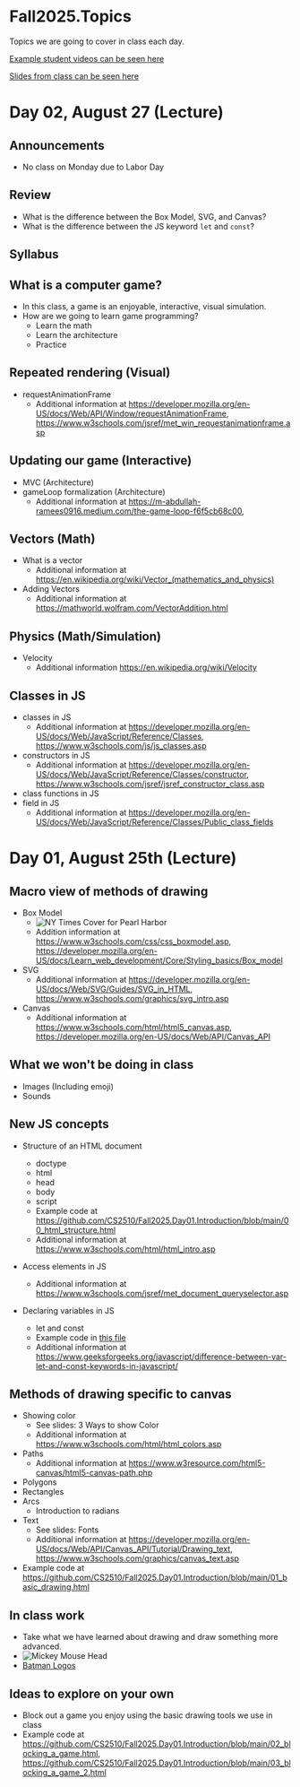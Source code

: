 # Fall2025.Topics
Topics we are going to cover in class each day.

[Example student videos can be seen here](https://www.youtube.com/playlist?list=PLH9qo0GKu2iSlchbSeksN18S87gMIjHOg)

[Slides from class can be seen here](https://uofnebraska-my.sharepoint.com/:f:/g/personal/17816140_nebraska_edu/EktuKJi3m_9Khf6sZLG_lrkBc46ZoPAOI6gCk86_xmf0sQ?e=sRqveC)

# Day 02, August 27 (Lecture)
## Announcements
- No class on Monday due to Labor Day

## Review
- What is the difference between the Box Model, SVG, and Canvas?
- What is the difference between the JS keyword `let` and `const`?

## Syllabus

## What is a computer game?
- In this class, a game is an enjoyable, interactive, visual simulation.
- How are we going to learn game programming?
  - Learn the math
  - Learn the architecture
  - Practice

## Repeated rendering (Visual)
- requestAnimationFrame
  - Additional information at https://developer.mozilla.org/en-US/docs/Web/API/Window/requestAnimationFrame, https://www.w3schools.com/jsref/met_win_requestanimationframe.asp

## Updating our game (Interactive)
- MVC (Architecture)
- gameLoop formalization (Architecture)
  - Additional information at https://m-abdullah-ramees0916.medium.com/the-game-loop-f6f5cb68c00, 




## Vectors (Math)
- What is a vector
  - Additional information at https://en.wikipedia.org/wiki/Vector_(mathematics_and_physics)
- Adding Vectors
  - Additional information at https://mathworld.wolfram.com/VectorAddition.html

## Physics (Math/Simulation)
- Velocity
  - Additional information https://en.wikipedia.org/wiki/Velocity


## Classes in JS
- classes in JS
  - Additional information at https://developer.mozilla.org/en-US/docs/Web/JavaScript/Reference/Classes, https://www.w3schools.com/js/js_classes.asp
- constructors in JS
  - Additional information at https://developer.mozilla.org/en-US/docs/Web/JavaScript/Reference/Classes/constructor, https://www.w3schools.com/jsref/jsref_constructor_class.asp
- class functions in JS
- field in JS
  - Additional information at https://developer.mozilla.org/en-US/docs/Web/JavaScript/Reference/Classes/Public_class_fields




# Day 01, August 25th (Lecture)
## Macro view of methods of drawing 

- Box Model
    - ![NY Times Cover for Pearl Harbor](https://www.nypl.org/scout/_next/image?url=https%3A%2F%2Fdrupal.nypl.org%2Fsites-drupal%2Fdefault%2Ffiles%2Fstyles%2Fmax_width_960%2Fpublic%2Fblogs%2Ff55b9a989d12b3c172d3510da17478ad.png%3Fitok%3DB3nyQ1YD&w=1920&q=90)
    - Addition information at https://www.w3schools.com/css/css_boxmodel.asp, https://developer.mozilla.org/en-US/docs/Learn_web_development/Core/Styling_basics/Box_model
- SVG
    - Additional information at https://developer.mozilla.org/en-US/docs/Web/SVG/Guides/SVG_in_HTML, https://www.w3schools.com/graphics/svg_intro.asp
- Canvas
    - Additional information at https://www.w3schools.com/html/html5_canvas.asp, https://developer.mozilla.org/en-US/docs/Web/API/Canvas_API

## What we won't be doing in class
- Images (Including emoji)
- Sounds

## New JS concepts

- Structure of an HTML document
  - doctype
  - html
  - head
  - body
  - script
  - Example code at https://github.com/CS2510/Fall2025.Day01.Introduction/blob/main/00_html_structure.html
  - Additional information at https://www.w3schools.com/html/html_intro.asp

- Access elements in JS
  - Additional information at https://www.w3schools.com/jsref/met_document_queryselector.asp

- Declaring variables in JS
  - let and const
  - Example code in [this file](./JS.html)
  - Additional information at https://www.geeksforgeeks.org/javascript/difference-between-var-let-and-const-keywords-in-javascript/

## Methods of drawing specific to canvas
- Showing color
  - See slides: 3 Ways to show Color
  - Additional information at https://www.w3schools.com/html/html_colors.asp
- Paths
  - Additional information at https://www.w3resource.com/html5-canvas/html5-canvas-path.php
- Polygons
- Rectangles
- Arcs
    - Introduction to radians
- Text
  - See slides: Fonts
  - Additional information at https://developer.mozilla.org/en-US/docs/Web/API/Canvas_API/Tutorial/Drawing_text, https://www.w3schools.com/graphics/canvas_text.asp
- Example code at https://github.com/CS2510/Fall2025.Day01.Introduction/blob/main/01_basic_drawing.html



## In class work
- Take what we have learned about drawing and draw something more advanced.
- ![Mickey Mouse Head](https://encrypted-tbn0.gstatic.com/images?q=tbn:ANd9GcRb5ejW-uLTRXHprPAMrWZUOFD1nWv7xpnvYw&s)
- [Batman Logos](https://flowingdata.com/2012/12/24/evolution-of-batman-logo-1940-2012/)

## Ideas to explore on your own
- Block out a game you enjoy using the basic drawing tools we use in class
- Example code at https://github.com/CS2510/Fall2025.Day01.Introduction/blob/main/02_blocking_a_game.html, https://github.com/CS2510/Fall2025.Day01.Introduction/blob/main/03_blocking_a_game_2.html


